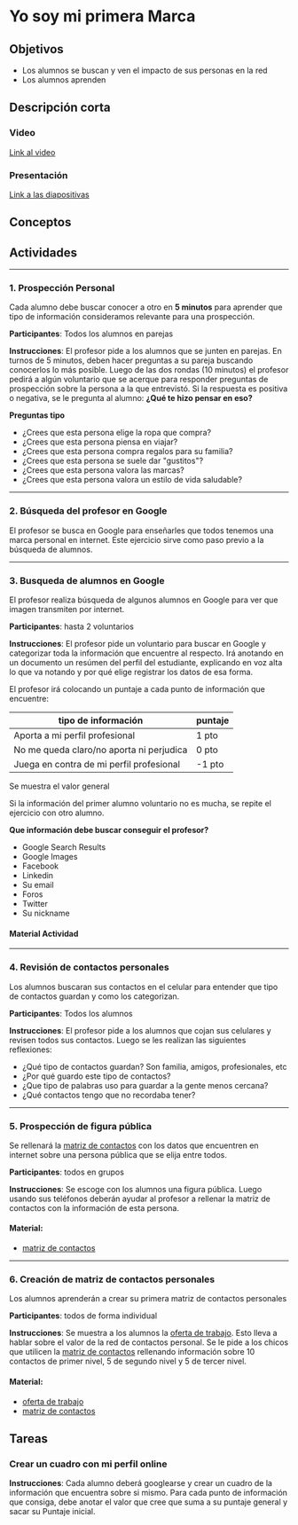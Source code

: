 # Yo soy mi primera Marca

## Objetivos

- Los alumnos se buscan y ven el impacto de sus personas en la red
- Los alumnos aprenden

## Descripción corta

### Video

[Link al video]()

### Presentación

[Link a las diapositivas]()

## Conceptos

## Actividades

---

### 1. Prospección Personal

Cada alumno debe buscar conocer a otro en **5 minutos** para aprender que tipo de información consideramos relevante para una prospección.

**Participantes**: Todos los alumnos en parejas

**Instrucciones**: El profesor pide a los alumnos que se junten en parejas. En turnos de 5 minutos, deben hacer preguntas a su pareja buscando conocerlos lo más posible.
Luego de las dos rondas (10 minutos) el profesor pedirá a algún voluntario que se acerque para responder preguntas de prospección sobre la persona a la que entrevistó.
Si la respuesta es positiva o negativa, se le pregunta al alumno: **¿Qué te hizo pensar en eso?**

**Preguntas tipo**

- ¿Crees que esta persona elige la ropa que compra?
- ¿Crees que esta persona piensa en viajar?
- ¿Crees que esta persona compra regalos para su familia?
- ¿Crees que esta persona se suele dar "gustitos"?
- ¿Crees que esta persona valora las marcas?
- ¿Crees que esta persona valora un estilo de vida saludable?

---

### 2. Búsqueda del profesor en Google

El profesor se busca en Google para enseñarles que todos tenemos una marca personal en internet. Este ejercicio sirve como paso previo a la búsqueda de alumnos.

---

### 3. Busqueda de alumnos en Google

El profesor realiza búsqueda de algunos alumnos en Google para
ver que imagen transmiten por internet.

**Participantes**: hasta 2 voluntarios

**Instrucciones**: El profesor pide un voluntario para buscar en Google y categorizar toda la información que encuentre al respecto. Irá anotando en un documento un resúmen del perfil del estudiante, explicando en voz alta lo que va notando y por qué elige registrar los datos de esa forma.

El profesor irá colocando un puntaje a cada punto de información que encuentre:

| tipo de información                      | puntaje |
| ---------------------------------------- | ------- |
| Aporta a mi perfil profesional           | 1 pto   |
| No me queda claro/no aporta ni perjudica | 0 pto   |
| Juega en contra de mi perfil profesional | -1 pto   |

Se muestra el valor general

Si la información del primer alumno voluntario no es mucha, se repite el ejercicio con otro alumno.

**Que información debe buscar conseguir el profesor?**

- Google Search Results
- Google Images
- Facebook
- Linkedin
- Su email
- Foros
- Twitter
- Su nickname

#### Material Actividad

---

### 4. Revisión de contactos personales

Los alumnos buscaran sus contactos en el celular para entender que tipo de contactos guardan y como los categorizan.

**Participantes**: Todos los alumnos

**Instrucciones**: El profesor pide a los alumnos que cojan sus celulares y revisen todos sus contactos. Luego se les realizan las siguientes reflexiones:

- ¿Qué tipo de contactos guardan? Son familia, amigos, profesionales, etc
- ¿Por qué guardo este tipo de contactos?
- ¿Que tipo de palabras uso para guardar a la gente menos cercana?
- ¿Qué contactos tengo que no recordaba tener?

---

### 5. Prospección de figura pública

Se rellenará la [matriz de contactos](https://drive.google.com/open?id=190eqaT24BZbsoaOe0_Ch4RtlX15QxeZAE3F7eNaSjK4) con los datos que encuentren en internet sobre una persona pública que se elija entre todos.

**Participantes**: todos en grupos

**Instrucciones**: Se escoge con los alumnos una figura pública. Luego usando sus teléfonos deberán ayudar al profesor a rellenar la matriz de contactos con la información de esta persona.

#### Material:

- [matriz de contactos](https://drive.google.com/open?id=190eqaT24BZbsoaOe0_Ch4RtlX15QxeZAE3F7eNaSjK4)

---

### 6. Creación de matriz de contactos personales

Los alumnos aprenderán a crear su primera matriz de contactos personales

**Participantes**: todos de forma individual

**Instrucciones**: Se muestra a los alumnos la [oferta de trabajo](material/perfil-vendedor.jpeg).
Esto lleva a hablar sobre el valor de la red de contactos personal.
Se le pide a los chicos que utilicen la [matriz de contactos](https://drive.google.com/open?id=190eqaT24BZbsoaOe0_Ch4RtlX15QxeZAE3F7eNaSjK4) rellenando información sobre 10 contactos de primer nivel, 5 de segundo nivel y 5 de tercer nivel.

#### Material:

- [oferta de trabajo](material/perfil-vendedor.jpeg)
- [matriz de contactos](https://drive.google.com/open?id=190eqaT24BZbsoaOe0_Ch4RtlX15QxeZAE3F7eNaSjK4)

## Tareas

### Crear un cuadro con mi perfil online

**Instrucciones**: Cada alumno deberá googlearse y crear un cuadro de la información que encuentra sobre si mismo. Para cada punto de información que consiga, debe anotar el valor que cree que suma a su puntaje general y sacar su Puntaje inicial.
